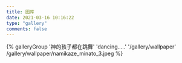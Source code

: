 ```yaml
---
title: 图库
date: 2021-03-16 10:16:22
type: "gallery"
comments: false
---
```

<div class="gallery-group-main">

{% galleryGroup '神的孩子都在跳舞' 'dancing.....' '/gallery/wallpaper' /gallery/wallpaper/namikaze_minato_3.jpeg %}

</div>
